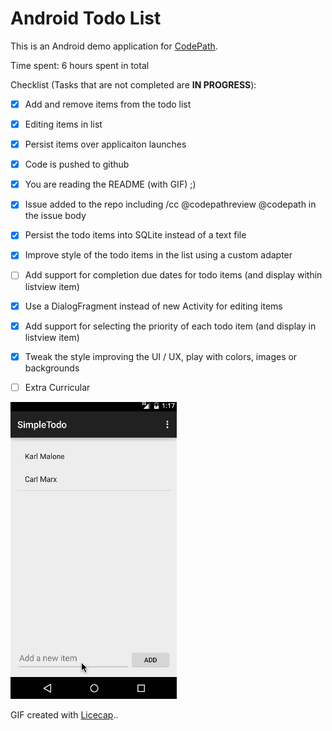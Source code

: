# Android Todo List

This is an Android demo application for [CodePath](https://codepath.com).

Time spent: 6 hours spent in total

Checklist (Tasks that are not completed are **IN PROGRESS**):

* [x] Add and remove items from the todo list
* [x] Editing items in list
* [x] Persist items over applicaiton launches
* [x] Code is pushed to github
* [x] You are reading the README (with GIF) ;)
* [x] Issue added to the repo including /cc @codepathreview @codepath in the issue body 

* [X] Persist the todo items into SQLite instead of a text file
* [X] Improve style of the todo items in the list using a custom adapter
* [ ] Add support for completion due dates for todo items (and display within listview item)
* [X] Use a DialogFragment instead of new Activity for editing items
* [X] Add support for selecting the priority of each todo item (and display in listview item)
* [X] Tweak the style improving the UI / UX, play with colors, images or backgrounds 
* [ ] Extra Curricular 

![Video Walkthrough](todoExample.gif)

GIF created with [Licecap](http://www.cockos.com/licecap/)..
